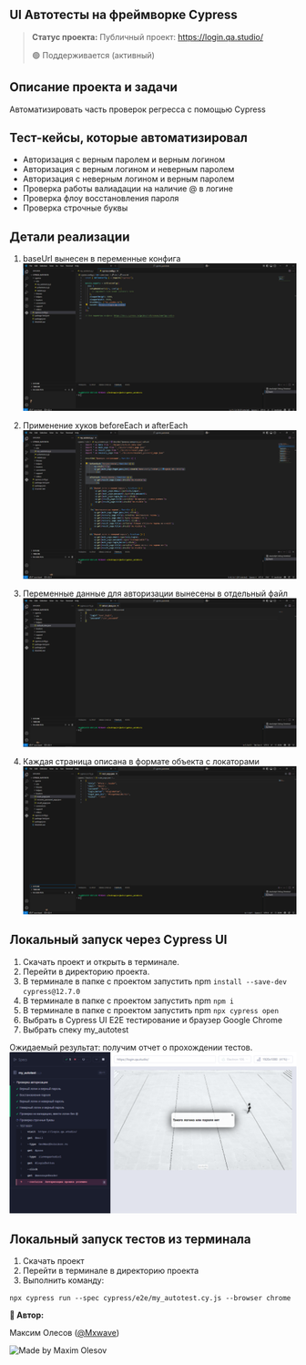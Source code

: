<h2>UI Автотесты на фреймворке Cypress</h2>

> **Статус проекта:**
> Публичный проект: https://login.qa.studio/
> 
> 🟢 Поддерживается (активный) 

## Описание проекта и задачи
Автоматизировать часть проверок регресса с помощью Cypress

## Тест-кейсы, которые автоматизировал
* Авторизация с верным паролем и верным логином
* Авторизация c верным логином и неверным паролем
* Авторизация c неверным логином и верным паролем
* Проверка работы валиадации на наличие @ в логине
* Проверка флоу восстановления пароля
* Проверка строчные буквы

## Детали реализации

1. baseUrl вынесен в переменные конфига
![image](https://raw.githubusercontent.com/MaximOlesov/cypress_autotests/refs/heads/main/cypress/screenshots/baseUrl.png)

2. Применение хуков beforeEach и afterEach
![image](https://raw.githubusercontent.com/MaximOlesov/cypress_autotests/refs/heads/main/cypress/screenshots/hooks.png)

3. Переменные данные для авторизации вынесены в отдельный файл
![image](https://raw.githubusercontent.com/MaximOlesov/cypress_autotests/refs/heads/main/cypress/screenshots/user_data.png)

4. Каждая страница описана в формате объекта с локаторами
![image](https://raw.githubusercontent.com/MaximOlesov/cypress_autotests/refs/heads/main/cypress/screenshots/locators.png)

## Локальный запуск через Cypress UI
1. Скачать проект и открыть в терминале.
2. Перейти в директорию проекта.
3. В терминале в папке с проектом запустить npm `install --save-dev cypress@12.7.0`
4. В терминале в папке с проектом запустить npm `npm i`
5. В терминале в папке с проектом запустить npm `npx cypress open`
6. Выбрать в Cypress UI E2E тестирование и браузер Google Chrome
7. Выбрать спеку my_autotest

Ожидаемый результат: получим отчет о прохождении тестов.
![image](https://raw.githubusercontent.com/MaximOlesov/cypress_autotests/refs/heads/main/cypress/screenshots/my_autotest.cy.js/my_autotest.png)

## Локальный запуск тестов из терминала
1. Скачать проект
2. Перейти в терминале в директорию проекта
2. Выполнить команду:
```
npx cypress run --spec cypress/e2e/my_autotest.cy.js --browser chrome
```


**👤 Автор:**

Максим Олесов ([@Mxwave](https://t.me/Mxwave))

<p align="left">
  <img src="https://img.shields.io/badge/Made%20by-Maxim%20Olesov-blue?style=for-the-badge&logo=github" alt="Made by Maxim Olesov" />
</p>
